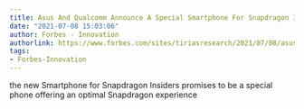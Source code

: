 ```yaml
---
title: Asus And Qualcomm Announce A Special Smartphone For Snapdragon Insiders
date: "2021-07-08 15:03:06"
author: Forbes - Innovation
authorlink: https://www.forbes.com/sites/tiriasresearch/2021/07/08/asus-and-qualcomm-announce-a-special-smartphone-for-snapdragon-insiders/
tags:
- Forbes-Innovation
---
```

the new Smartphone for Snapdragon Insiders promises to be a special phone offering an optimal Snapdragon experience